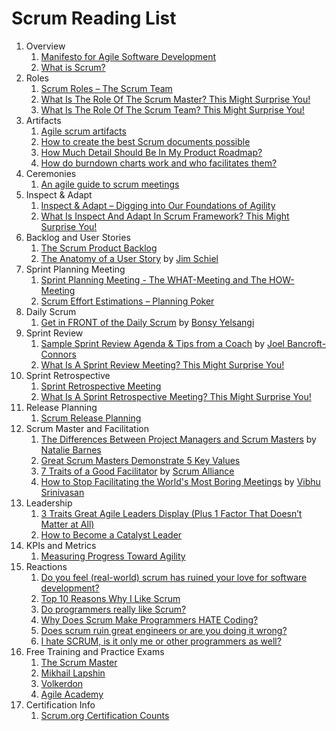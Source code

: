 # Scrum Reading List

1. Overview
    1. [Manifesto for Agile Software Development](https://agilemanifesto.org/)
    1. [What is Scrum?](https://www.scrum.org/resources/what-scrum-module)
1. Roles
    1. [Scrum Roles – The Scrum Team](https://www.scrum-institute.org/Scrum_Roles_The_Scrum_Team.php)
    1. [What Is The Role Of The Scrum Master? This Might Surprise You!](https://www.scrum-institute.org/the-scrum-master-role-scrum-framework.php)
    1. [What Is The Role Of The Scrum Team? This Might Surprise You!](https://www.scrum-institute.org/scrum-roles-the-scrum-team-scrum-framework.php)
1. Artifacts
    1. [Agile scrum artifacts](https://www.atlassian.com/agile/scrum/artifacts)
    1. [How to create the best Scrum documents possible](https://monday.com/blog/monday-workdocs/scrum-documents)
    1. [How Much Detail Should Be In My Product Roadmap?](https://resources.scrumalliance.org/Article/product-roadmap)
    1. [How do burndown charts work and who facilitates them?](https://www.growingscrummasters.com/deploy-improve-scrum/how-do-burndown-charts-work-and-who-facilitates-them/)
1. Ceremonies
    1. [An agile guide to scrum meetings](https://www.atlassian.com/agile/scrum/ceremonies)
1. Inspect & Adapt
    1. [Inspect & Adapt – Digging into Our Foundations of Agility](https://www.infoq.com/articles/inspect-adapt-foundations-agility/)
    1. [What Is Inspect And Adapt In Scrum Framework? This Might Surprise You!](https://www.scrum-institute.org/inspect-and-adapt-scrum-framework.php)
1. Backlog and User Stories
    1. [The Scrum Product Backlog](https://www.scrum-institute.org/The_Scrum_Product_Backlog.php)
    1. [The Anatomy of a User Story](https://resources.scrumalliance.org/Article/anatomy-user-story) by [Jim Schiel](https://www.scrumalliance.org/community/profile/jschiel)
1. Sprint Planning Meeting
    1. [Sprint Planning Meeting - The WHAT-Meeting and The HOW-Meeting](https://www.scrum-institute.org/Sprint_Planning_Meeting.php)
    1. [Scrum Effort Estimations – Planning Poker](https://www.scrum-institute.org/Effort_Estimations_Planning_Poker.php)
1. Daily Scrum
    1. [Get in FRONT of the Daily Scrum](https://resources.scrumalliance.org/Article/daily-scrum) by [Bonsy Yelsangi](https://www.scrumalliance.org/community/profile/byelsangi)
1. Sprint Review
    1. [Sample Sprint Review Agenda & Tips from a Coach](https://resources.scrumalliance.org/Article/sample-sprint-review-agenda-tips-coach) by [Joel Bancroft-Connors](https://www.scrumalliance.org/community/profile/jbancroftc)
    1. [What Is A Sprint Review Meeting? This Might Surprise You!](https://www.scrum-institute.org/sprint-review-meeting-the-scrum-framework.php)
1. Sprint Retrospective
    1. [Sprint Retrospective Meeting](https://www.scrum-institute.org/Sprint_Retrospective_Meeting.php)
    1. [What Is A Sprint Retrospective Meeting? This Might Surprise You!](https://www.scrum-institute.org/sprint-retrospective-meeting-the-scrum-framework.php)
1. Release Planning
    1. [Scrum Release Planning](https://www.scrum-institute.org/Release_Planning.php)
1. Scrum Master and Facilitation
    1. [The Differences Between Project Managers and Scrum Masters](https://resources.scrumalliance.org/Article/difference-project-managers-scrum-masters) by [Natalie Barnes](https://www.scrumalliance.org/community/profile/nbarnes2)
    1. [Great Scrum Masters Demonstrate 5 Key Values](https://resources.scrumalliance.org/Article/great-scrum-masters-demonstrate-5-key-values)
    1. [7 Traits of a Good Facilitator](https://resources.scrumalliance.org/Article/7-traits-good-facilitator) by [Scrum Alliance](https://www.scrumalliance.org/about-us)
    1. [How to Stop Facilitating the World's Most Boring Meetings](https://resources.scrumalliance.org/Article/stop-facilitating-worlds-boring-meetings) by [Vibhu Srinivasan](https://www.scrumalliance.org/community/profile/vsrinivasa)
1. Leadership
    1. [3 Traits Great Agile Leaders Display (Plus 1 Factor That Doesn’t Matter at All)](https://resources.scrumalliance.org/Article/3-traits-great-agile-leaders-display-(plus-1-factor-doesn%E2%80%99t-matter-all))
    1. [How to Become a Catalyst Leader](https://resources.scrumalliance.org/Article/catalyst-leader)
1. KPIs and Metrics
    1. [Measuring Progress Toward Agility](https://resources.scrumalliance.org/Article/measuring-progress-agility)
1. Reactions
    1. [Do you feel (real-world) scrum has ruined your love for software development?](https://www.reddit.com/r/cscareerquestions/comments/po0wp7/do_you_feel_realworld_scrum_has_ruined_your_love/)
    1. [Top 10 Reasons Why I Like Scrum](https://www.planetgeek.ch/2009/07/07/top-10-reasons-why-i-like-scrum/)
    1. [Do programmers really like Scrum?](https://www.quora.com/Do-programmers-really-like-Scrum)
    1. [Why Does Scrum Make Programmers HATE Coding?](https://www.linkedin.com/pulse/why-does-scrum-make-programmers-hate-coding-jayme-edwards/)
    1. [Does scrum ruin great engineers or are you doing it wrong?](https://stackoverflow.blog/2020/06/29/does-scrum-ruin-great-engineers-or-are-you-doing-it-wrong/)
    1. [I hate SCRUM, is it only me or other programmers as well?](https://www.reddit.com/r/Frontend/comments/vs3w1z/i_hate_scrum_is_it_only_me_or_other_programmers/)
1. Free Training and Practice Exams
    1. [The Scrum Master](https://www.thescrummaster.co.uk/scrum-org-practice-assessments/)
    1. [Mikhail Lapshin](https://mlapshin.com/index.php/scrum-quizzes/)
    1. [Volkerdon](https://www.volkerdon.com/)
    1. [Agile Academy](https://www.agile-academy.com/en/)
1. Certification Info
    1. [Scrum.org Certification Counts](https://www.scrum.org/professional-scrum-certifications/count)
